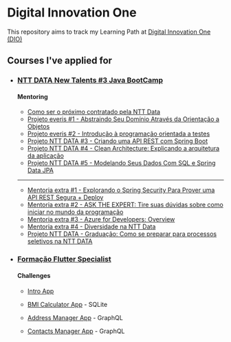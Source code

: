 # Digital Innovation One

This repository aims to track my Learning Path at [Digital Innovation One (DIO)
](https://dio.me)

## Courses I've applied for

- ### [NTT DATA New Talents #3 Java BootCamp](https://www.dio.me/bootcamp/everis-new-talents-3-java)

    #### Mentoring
    - [Como ser o próximo contratado pela NTT Data](https://www.youtube.com/live/QBOrndG24YU)
    - [Projeto everis #1 - Abstraindo Seu Domínio Através da Orientação a Objetos](https://www.youtube.com/watch?v=SVx0NeXvK7A)
    - [Projeto everis #2 - Introdução à programação orientada a testes](https://www.youtube.com/watch?v=MpM7KsHFj_Q)
    - [Projeto NTT DATA #3 - Criando uma API REST com Spring Boot](https://www.youtube.com/watch?v=vKfIZjYtn_0)
    - [Projeto NTT DATA #4 - Clean Architecture: Explicando a arquitetura da aplicação](https://www.youtube.com/watch?v=GDQl4fbs_Qs)
    - [Projeto NTT DATA #5 - Modelando Seus Dados Com SQL e Spring Data JPA](https://www.youtube.com/watch?v=NxINTrVu1nA)
    ---
    - [Mentoria extra #1 - Explorando o Spring Security Para Prover uma API REST Segura + Deploy](https://youtu.be/1mRNcWQzHKc)
    - [Mentoria extra #2 - ASK THE EXPERT: Tire suas dúvidas sobre como iniciar no mundo da programação](https://youtu.be/0D0IMa2Jx8k)
    - [Mentoria extra #3 - Azure for Developers: Overview](https://youtu.be/mvLNZL6ZSDw)
    - [Mentoria extra #4 - Diversidade na NTT Data](https://youtu.be/sTXfqHSb_UQ)
    - [Projeto NTT DATA - Graduação: Como se preparar para processos seletivos na NTT DATA](https://youtu.be/v5Eyou2xWOs)

- ### [Formação Flutter Specialist](https://www.dio.me/bootcamp/formacao-flutter-specialist)

    #### Challenges

    - [Intro App](Formação%20Flutter%20Specialist/app/)

    - [BMI Calculator App](Formação%20Flutter%20Specialist/bmi_calculator/) - SQLite

    - [Address Manager App](Formação%20Flutter%20Specialist/address_manager/) - GraphQL

    - [Contacts Manager App](Formação%20Flutter%20Specialist/contacts_manager/) - GraphQL